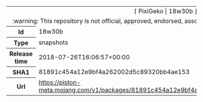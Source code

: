 <html><table>
<tr><td colspan="2" align="center"><img width="0" height="0"><br/>⌈ PixiGeko | 18w30b ⌋<br/><img width="0" height="0"></td></tr>
<tr><td colspan="2" align="center"><img width="0" height="0"><br/>
:warning: This repository is not official, approved, endorsed, associated or connected with Mojang :warning:
<br/><img width="0" height="0"></td></tr>
<tr><th>Id</th><td>18w30b</td></tr>
<tr><th>Type</th><td>snapshots</td></tr>
<tr><th>Release time</th><td>2018-07-26T16:06:57+00:00</td></tr>
<tr><th>SHA1</th><td>81891c454a12e9bf4a262002d5c89320bb4ae153</td></tr>
<tr><th>Url</th><td><a href="https://piston-meta.mojang.com/v1/packages/81891c454a12e9bf4a262002d5c89320bb4ae153/18w30b.json">https://piston-meta.mojang.com/v1/packages/81891c454a12e9bf4a262002d5c89320bb4ae153/18w30b.json</a></td></tr>